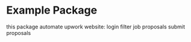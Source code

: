 # Example Package
this package automate upwork website:
login
filter
job proposals
submit proposals
